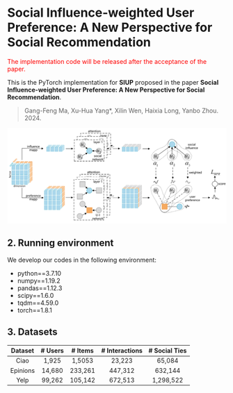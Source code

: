  # Social Influence-weighted User Preference: A New Perspective for Social Recommendation
<font color=red>The implementation code will be released after the acceptance of the paper.</font>

This is the PyTorch implementation for **SIUP** proposed in the paper **Social Influence-weighted User Preference: A New Perspective for Social Recommendation**.

> Gang-Feng Ma, Xu-Hua Yang*, Xilin Wen, Haixia Long, Yanbo Zhou. 2024.

 ![framework.png](framework.png)

## 2. Running environment

We develop our codes in the following environment:

- python==3.7.10
- numpy==1.19.2
- pandas==1.12.3
- scipy==1.6.0
- tqdm==4.59.0
- torch==1.8.1

## 3. Datasets

| Dataset  | # Users | # Items | # Interactions | # Social Ties |
| :------: | :-----: |:-------:|:--------------:|:-------------:|
|   Ciao   |  1,925  | 1,5053  |     23,223     |    65,084     |
| Epinions | 14,680  | 233,261 |    447,312     |    632,144    |
|   Yelp   |  99,262 | 105,142 |    672,513     |   1,298,522   |
